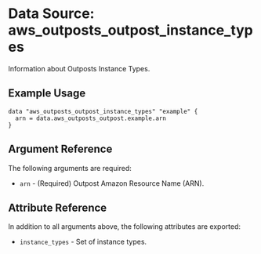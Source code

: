 
# Data Source: aws_outposts_outpost_instance_types

Information about Outposts Instance Types.

## Example Usage

```hcl
data "aws_outposts_outpost_instance_types" "example" {
  arn = data.aws_outposts_outpost.example.arn
}
```

## Argument Reference

The following arguments are required:

* `arn` - (Required) Outpost Amazon Resource Name (ARN).

## Attribute Reference

In addition to all arguments above, the following attributes are exported:

* `instance_types` - Set of instance types.
